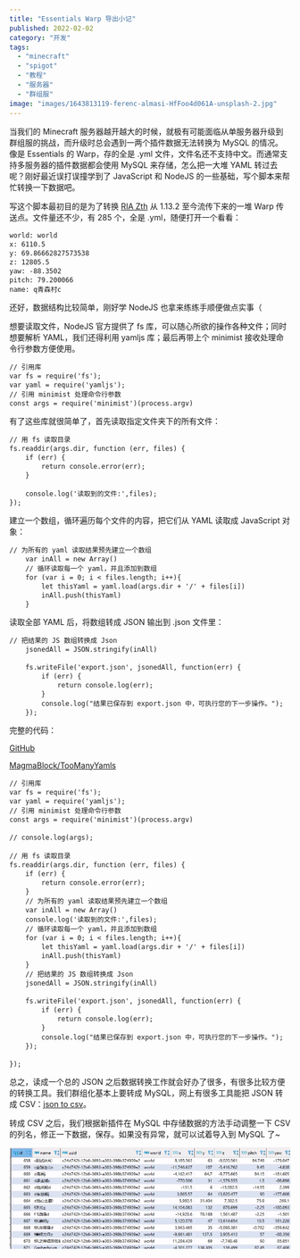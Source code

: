 ```yaml
---
title: "Essentials Warp 导出小记"
published: 2022-02-02
category: "开发"
tags:
  - "minecraft"
  - "spigot"
  - "教程"
  - "服务器"
  - "群组服"
image: "images/1643813119-ferenc-almasi-HfFoo4d061A-unsplash-2.jpg"
---
```


当我们的 Minecraft 服务器越开越大的时候，就极有可能面临从单服务器升级到群组服的挑战，而升级时总会遇到一两个插件数据无法转换为 MySQL 的情况。像是 Essentials 的 Warp，存的全是 .yml 文件，文件名还不支持中文。而通常支持多服务器的插件数据都会使用 MySQL 来存储，怎么把一大堆 YAML 转过去呢？刚好最近误打误撞学到了 JavaScript 和 NodeJS 的一些基础，写个脚本来帮忙转换一下数据吧。

写这个脚本最初目的是为了转换 [RIA Zth](http://ria.red) 从 1.13.2 至今流传下来的一堆 Warp 传送点。文件量还不少，有 285 个，全是 .yml，随便打开一个看看：

```
world: world
x: 6110.5
y: 69.86662827573538
z: 12805.5
yaw: -88.3502
pitch: 79.200066
name: q青森村c
```

还好，数据结构比较简单，刚好学 NodeJS 也拿来练练手顺便做点实事（

想要读取文件，NodeJS 官方提供了 fs 库，可以随心所欲的操作各种文件；同时想要解析 YAML，我们还得利用 yamljs 库；最后再带上个 minimist 接收处理命令行参数方便使用。

```
// 引用库
var fs = require('fs');
var yaml = require('yamljs');
// 引用 minimist 处理命令行参数
const args = require('minimist')(process.argv)
```

有了这些库就很简单了，首先读取指定文件夹下的所有文件：

```
// 用 fs 读取目录
fs.readdir(args.dir, function (err, files) {
    if (err) {
        return console.error(err);
    }

    console.log('读取到的文件:',files);
});
```

建立一个数组，循环遍历每个文件的内容，把它们从 YAML 读取成 JavaScript 对象：

```
// 为所有的 yaml 读取结果预先建立一个数组
    var inAll = new Array()
    // 循环读取每一个 yaml，并且添加到数组
    for (var i = 0; i < files.length; i++){
        let thisYaml = yaml.load(args.dir + '/' + files[i])
        inAll.push(thisYaml)
    }
```

读取全部 YAML 后，将数组转成 JSON 输出到 .json 文件里：

```
// 把结果的 JS 数组转换成 Json
    jsonedAll = JSON.stringify(inAll)

    fs.writeFile('export.json', jsonedAll, function(err) {
        if (err) {
            return console.log(err);
        }
        console.log("结果已保存到 export.json 中，可执行您的下一步操作。");
    });
```

完整的代码：

[GitHub](https://github.com/ "Github")

[MagmaBlock/TooManyYamls](https://github.com/MagmaBlock/TooManyYamls)

```
// 引用库
var fs = require('fs');
var yaml = require('yamljs');
// 引用 minimist 处理命令行参数
const args = require('minimist')(process.argv)

// console.log(args);

// 用 fs 读取目录
fs.readdir(args.dir, function (err, files) {
    if (err) {
        return console.error(err);
    }
    // 为所有的 yaml 读取结果预先建立一个数组
    var inAll = new Array()
    console.log('读取到的文件:',files);
    // 循环读取每一个 yaml，并且添加到数组
    for (var i = 0; i < files.length; i++){
        let thisYaml = yaml.load(args.dir + '/' + files[i])
        inAll.push(thisYaml)
    }
    // 把结果的 JS 数组转换成 Json
    jsonedAll = JSON.stringify(inAll)

    fs.writeFile('export.json', jsonedAll, function(err) {
        if (err) {
            return console.log(err);
        }
        console.log("结果已保存到 export.json 中，可执行您的下一步操作。");
    });

});
```

总之，读成一个总的 JSON 之后数据转换工作就会好办了很多，有很多比较方便的转换工具。我们群组化基本上要转成 MySQL，网上有很多工具能把 JSON 转成 CSV：[json to csv](https://www.bing.com/search?q=json+to+csv)。

转成 CSV 之后，我们根据新插件在 MySQL 中存储数据的方法手动调整一下 CSV 的列名，修正一下数据，保存。如果没有异常，就可以试着导入到 MySQL 了~

![](images/1643812604-image.png)
